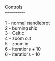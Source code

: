 Controls<br/>
----------<br/>
<br/>
1 - normal mandlebrot <br/>
2 - burning ship<br/>
3 - Celtic<br/>
4 - zoom out<br/>
5 - zoom in<br/>
6 - iterations + 10<br/>
6 - iterations - 10
